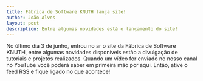 ```yaml
---
title: Fábrica de Software KNUTH lança site!
author: João Alves
layout: post
description: Entre algumas novidades está o lançamento do site!
---
```


No último dia 3 de junho, entrou no ar o site da Fábrica de Software KNUTH, entre algumas novidades disponíveis estão a divulgação de tutoriais e projetos realizados. Quando um vídeo for enviado no nosso canal no YouTube você poderá saber em primeira mão por aqui. Então, ative o feed RSS e fique ligado no que acontece! 